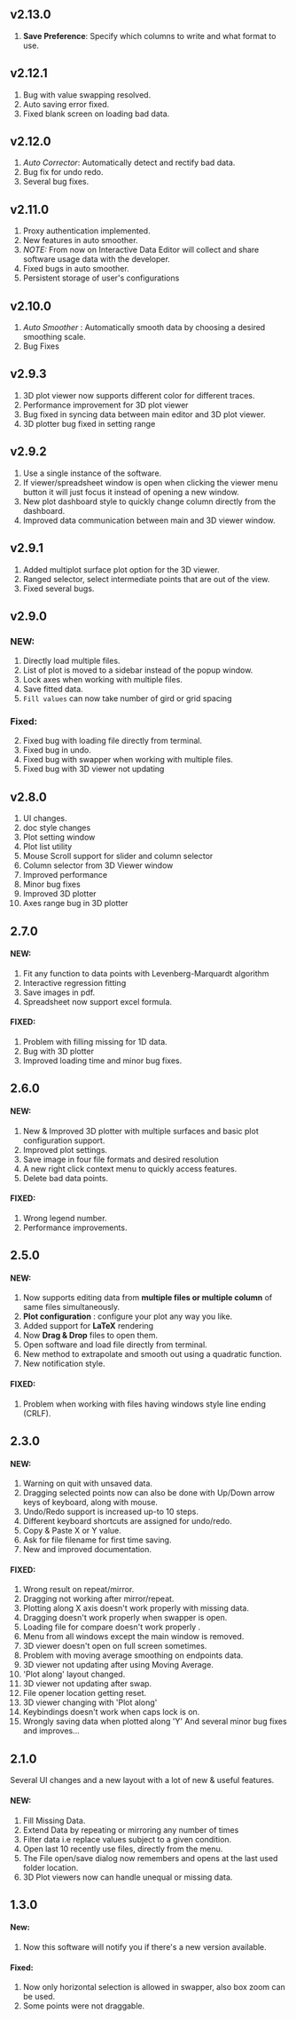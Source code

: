 ## v2.13.0
1. **Save Preference**: Specify which columns to write and what format to use.

## v2.12.1
1. Bug with value swapping resolved.
2. Auto saving error fixed.
3. Fixed blank screen on loading bad data.

## v2.12.0
1. *Auto Corrector*: Automatically detect and rectify bad data.
2. Bug fix for undo redo.
2. Several bug fixes.



## v2.11.0
1. Proxy authentication implemented.
2. New features in auto smoother.
2. *NOTE:* From now on Interactive Data Editor will collect and share software usage data with the developer.
3. Fixed bugs in auto smoother.
4. Persistent storage of user's configurations

## v2.10.0
1. *Auto Smoother* : Automatically smooth data by choosing a desired smoothing scale.
2. Bug Fixes


## v2.9.3 
1. 3D plot viewer now supports different color for different traces.
2. Performance improvement for 3D plot viewer
3. Bug fixed in syncing data between main editor and 3D plot viewer.
4. 3D plotter bug fixed in setting range

## v2.9.2
1. Use a single instance of the software.
2. If viewer/spreadsheet window is open when clicking the viewer menu button it will just focus it instead of opening a new window.
3. New plot dashboard style to quickly change column directly from the dashboard.
4. Improved data communication between main and 3D viewer window.

## v2.9.1
1. Added multiplot surface plot option for the 3D viewer.
1. Ranged selector, select intermediate points that are out of the view.
2. Fixed several bugs.


## v2.9.0
### NEW:
1. Directly load multiple files.
3. List of plot is moved to a sidebar instead of the popup window.
5. Lock axes when working with multiple files.
7. Save fitted data.
9. `Fill values` can now take number of gird or grid spacing

### Fixed:
2. Fixed bug with loading file directly from terminal.
4. Fixed bug in undo.
6. Fixed bug with swapper when working with multiple files.
8. Fixed bug with 3D viewer not updating


## v2.8.0
1. UI changes.
2. doc style changes
3. Plot setting window
4. Plot list utility
5. Mouse Scroll support for slider and column selector
6. Column selector from 3D Viewer window
7. Improved performance
8. Minor bug fixes
9. Improved 3D plotter  
10. Axes range bug in 3D plotter


## 2.7.0
#### NEW:
1. Fit any function to data points with Levenberg-Marquardt algorithm
2. Interactive regression fitting
3. Save images in pdf.
4. Spreadsheet now support excel formula.

#### FIXED:
1. Problem with filling missing for 1D data.
2. Bug with 3D plotter
2. Improved loading time and minor bug fixes. 


## 2.6.0
#### NEW:
1. New & Improved 3D plotter with multiple surfaces and basic plot configuration support.
2. Improved plot settings.
3. Save image in four file formats and desired resolution
4. A new right click context menu to quickly access features.
5. Delete bad data points.

#### FIXED:
1. Wrong legend number.
2. Performance improvements.





## 2.5.0

#### NEW:
1. Now supports editing data from __multiple files or multiple column__ of same files simultaneously.
2. __Plot configuration__ : configure your plot any way you like.
3. Added support for __LaTeX__ rendering
4. Now __Drag & Drop__ files to open them.
5. Open software and load file directly from terminal.
6. New method to extrapolate and smooth out using a quadratic function.
6. New notification style.

#### FIXED: 
1. Problem when working with files having windows style line ending (CRLF).



## 2.3.0
#### NEW:
1. Warning on quit with unsaved data.
2. Dragging selected points now can also be done with Up/Down arrow keys of keyboard, along with mouse.
3. Undo/Redo support is increased up-to 10 steps. 
4. Different keyboard shortcuts are assigned for undo/redo.
5. Copy & Paste X or Y value.
6. Ask for file filename for first time saving.
7. New and improved documentation.

#### FIXED:
1. Wrong result on repeat/mirror.
2. Dragging not working after mirror/repeat. 
3. Plotting along X axis doesn't work properly with missing data.
4. Dragging doesn't work properly when swapper is open.
5. Loading file for compare doesn't work properly .
6. Menu from all windows except the main window is removed.
7. 3D viewer doesn't open on full screen sometimes.
8. Problem with moving average smoothing on endpoints data.
9. 3D viewer not updating after using Moving Average.
10. 'Plot along' layout changed.
11. 3D viewer not updating after swap.
12. File opener location getting reset.
13. 3D viewer changing with 'Plot along'
14. Keybindings doesn't work when caps lock is on.
15. Wrongly saving data when plotted along 'Y'
And several minor bug fixes and improves...


## 2.1.0
Several UI changes and a new layout with a lot of new & useful features. 
#### NEW: 
1. Fill Missing Data.
2. Extend Data by repeating or mirroring any number of times
3. Filter data i.e replace values subject to a given condition.
4. Open last 10 recently use files, directly from the menu.
5. The File open/save dialog now remembers and opens at the last used folder location.
6. 3D Plot viewers now can handle unequal or missing data.


## 1.3.0
#### New:
1. Now this software will notify you if there's a new version available.

#### Fixed:
1. Now only horizontal selection is allowed in swapper, also box zoom can be used.
2. Some points were not draggable.
